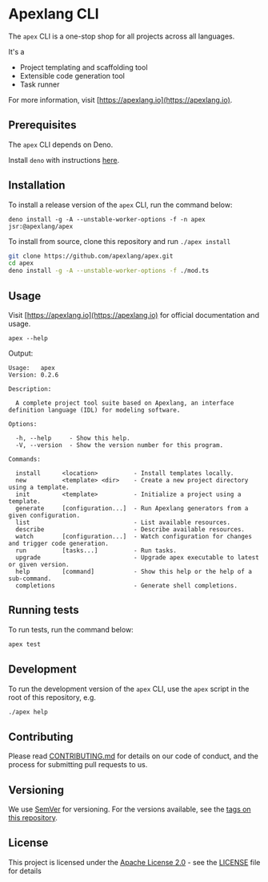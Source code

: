 # Apexlang CLI

The `apex` CLI is a one-stop shop for all projects across all languages.

It's a

- Project templating and scaffolding tool
- Extensible code generation tool
- Task runner

For more information, visit [https://apexlang.io](https://apexlang.io).

## Prerequisites

The `apex` CLI depends on Deno.

Install `deno` with instructions
[here](https://github.com/denoland/deno_install).

## Installation

To install a release version of the `apex` CLI, run the command below:

```cli
deno install -g -A --unstable-worker-options -f -n apex jsr:@apexlang/apex
```

To install from source, clone this repository and run `./apex install`

```sh
git clone https://github.com/apexlang/apex.git
cd apex
deno install -g -A --unstable-worker-options -f ./mod.ts
```

## Usage

Visit [https://apexlang.io](https://apexlang.io) for official documentation and
usage.

```shell
apex --help
```

Output:

```console{title="apex help"}
Usage:   apex                                                                                       
Version: 0.2.6  

Description:

  A complete project tool suite based on Apexlang, an interface definition language (IDL) for modeling software.

Options:

  -h, --help     - Show this help.                            
  -V, --version  - Show the version number for this program.  

Commands:

  install      <location>          - Install templates locally.                                  
  new          <template> <dir>    - Create a new project directory using a template.            
  init         <template>          - Initialize a project using a template.                      
  generate     [configuration...]  - Run Apexlang generators from a given configuration.         
  list                             - List available resources.                                   
  describe                         - Describe available resources.                               
  watch        [configuration...]  - Watch configuration for changes and trigger code generation.
  run          [tasks...]          - Run tasks.                                                  
  upgrade                          - Upgrade apex executable to latest or given version.         
  help         [command]           - Show this help or the help of a sub-command.                
  completions                      - Generate shell completions.
```

## Running tests

To run tests, run the command below:

```sh
apex test
```

## Development

To run the development version of the `apex` CLI, use the `apex` script in the
root of this repository, e.g.

```sh
./apex help
```

## Contributing

Please read
[CONTRIBUTING.md](https://github.com/apexlang/apex/blob/main/CONTRIBUTING.md)
for details on our code of conduct, and the process for submitting pull requests
to us.

## Versioning

We use [SemVer](http://semver.org/) for versioning. For the versions available,
see the [tags on this repository](https://github.com/apexlang/apex/tags).

## License

This project is licensed under the
[Apache License 2.0](https://choosealicense.com/licenses/apache-2.0/) - see the
[LICENSE](LICENSE) file for details
